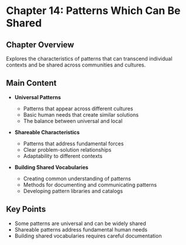 # Chapter 14: Patterns Which Can Be Shared

## Chapter Overview
Explores the characteristics of patterns that can transcend individual contexts and be shared across communities and cultures.

## Main Content
- **Universal Patterns**
  - Patterns that appear across different cultures
  - Basic human needs that create similar solutions
  - The balance between universal and local

- **Shareable Characteristics**
  - Patterns that address fundamental forces
  - Clear problem-solution relationships
  - Adaptability to different contexts

- **Building Shared Vocabularies**
  - Creating common understanding of patterns
  - Methods for documenting and communicating patterns
  - Developing pattern libraries and catalogs

## Key Points
- Some patterns are universal and can be widely shared
- Shareable patterns address fundamental human needs
- Building shared vocabularies requires careful documentation